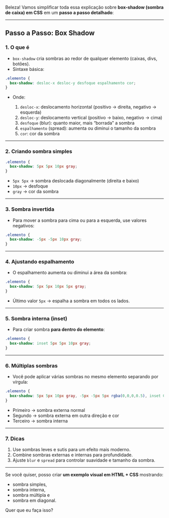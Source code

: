 Beleza! Vamos simplificar toda essa explicação sobre **box-shadow (sombra de caixa) em CSS** em um **passo a passo detalhado**:

---

## **Passo a Passo: Box Shadow**

### **1. O que é**

* `box-shadow` cria sombras ao redor de qualquer elemento (caixas, divs, botões).
* Sintaxe básica:

```css
.elemento {
  box-shadow: desloc-x desloc-y desfoque espalhamento cor;
}
```

* Onde:

  1. `desloc-x`: deslocamento horizontal (positivo → direita, negativo → esquerda)
  2. `desloc-y`: deslocamento vertical (positivo → baixo, negativo → cima)
  3. `desfoque` (blur): quanto maior, mais “borrada” a sombra
  4. `espalhamento` (spread): aumenta ou diminui o tamanho da sombra
  5. `cor`: cor da sombra

---

### **2. Criando sombra simples**

```css
.elemento {
  box-shadow: 5px 5px 10px gray;
}
```

* `5px 5px` → sombra deslocada diagonalmente (direita e baixo)
* `10px` → desfoque
* `gray` → cor da sombra

---

### **3. Sombra invertida**

* Para mover a sombra para cima ou para a esquerda, use valores negativos:

```css
.elemento {
  box-shadow: -5px -5px 10px gray;
}
```

---

### **4. Ajustando espalhamento**

* O espalhamento aumenta ou diminui a área da sombra:

```css
.elemento {
  box-shadow: 5px 5px 10px 5px gray;
}
```

* Último valor `5px` → espalha a sombra em todos os lados.

---

### **5. Sombra interna (inset)**

* Para criar sombra **para dentro do elemento**:

```css
.elemento {
  box-shadow: inset 5px 5px 10px gray;
}
```

---

### **6. Múltiplas sombras**

* Você pode aplicar várias sombras no mesmo elemento separando por vírgula:

```css
.elemento {
  box-shadow: 5px 5px 10px gray, -5px -5px 5px rgba(0,0,0,0.5), inset 0 0 5px black;
}
```

* Primeiro → sombra externa normal
* Segundo → sombra externa em outra direção e cor
* Terceiro → sombra interna

---

### **7. Dicas**

1. Use sombras leves e sutis para um efeito mais moderno.
2. Combine sombras externas e internas para profundidade.
3. Ajuste `blur` e `spread` para controlar suavidade e tamanho da sombra.

---

Se você quiser, posso criar **um exemplo visual em HTML + CSS** mostrando:

* sombra simples,
* sombra interna,
* sombra múltipla e
* sombra em diagonal.

Quer que eu faça isso?
